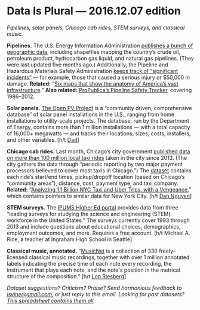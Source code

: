 Data Is Plural — 2016.12.07 edition
===================================

*Pipelines, solar panels, Chicago cab rides, STEM surveys, and classical music.*


__Pipelines.__ The U.S. Energy Information Administration [publishes a bunch of geographic data](https://www.eia.gov/maps/layer_info-m.php), including shapefiles mapping the country’s crude oil, petroleum product, hydrocarbon gas liquid, and natural gas pipelines. (They were last updated five months ago.) Additionally, the Pipeline and Hazardous Materials Safety Administration [keeps track of “significant incidents”](http://www.phmsa.dot.gov/pipeline/library/data-stats/flagged-data-files) — for example, those that caused a serious injury or $50,000 in damage. __Related:__ “[Six maps that show the anatomy of America’s vast infrastructure](https://www.washingtonpost.com/graphics/national/maps-of-american-infrastrucure/).” __Also related:__ [ProPublica’s Pipeline Safety Tracker](https://projects.propublica.org/pipelines/), covering 1986–2012.


__Solar panels.__ [The Open PV Project](https://openpv.nrel.gov/index) is a “community driven, comprehensive database” of solar panel installations in the U.S., ranging from home installations to utility-scale projects. The database, run by the Department of Energy, contains more than 1 million installations — with a total capacity of 16,000+ megawatts — and tracks their locations, sizes, costs, installers, and other variables. [h/t [Dad](https://www.linkedin.com/in/ed-vine-a480347)]


__Chicago cab rides.__ Last month, Chicago’s city government [published data on more than 100 million local taxi rides](http://digital.cityofchicago.org/index.php/chicago-taxi-data-released/) taken in the city since 2013. (The city gathers the data through “periodic reporting by two major payment processors believed to cover most taxis in Chicago.”) The [dataset](https://data.cityofchicago.org/Transportation/Taxi-Trips-Dashboard/spcw-brbq) contains each ride’s start/end times, pickup/dropoff location (based on Chicago’s “community areas”), distance, cost, payment type, and taxi company. __Related:__ “[Analyzing 1.1 Billion NYC Taxi and Uber Trips, with a Vengeance](http://toddwschneider.com/posts/analyzing-1-1-billion-nyc-taxi-and-uber-trips-with-a-vengeance/),” which contains pointers to similar data for New York City. [h/t [Dan Nguyen](https://twitter.com/dancow/status/803471830707093504)]


__STEM surveys.__ The [IPUMS Higher Ed portal](https://highered.ipums.org/highered/) provides data from three “leading surveys for studying the science and engineering (STEM) workforce in the United States.” The surveys currently cover 1993 through 2013 and include questions about educational choices, demographics, employment outcomes, and more. Requires a free account. [h/t Michael A. Rice, a teacher at Ingraham High School in Seattle]


__Classical music, annotated.__ “[MusicNet](http://homes.cs.washington.edu/~thickstn/musicnet.html) is a collection of 330 freely-licensed classical music recordings, together with over 1 million annotated labels indicating the precise time of each note every recording, the instrument that plays each note, and the note's position in the metrical structure of the composition.” [h/t [Lon Riesberg](http://dataelixir.com/issues/108#resources)]


*Dataset suggestions? Criticism? Praise? Send harmonious feedback to <jsvine@gmail.com>, or just reply to this email. Looking for past datasets? [This spreadsheet contains them all](https://docs.google.com/spreadsheets/d/1wZhPLMCHKJvwOkP4juclhjFgqIY8fQFMemwKL2c64vk).*